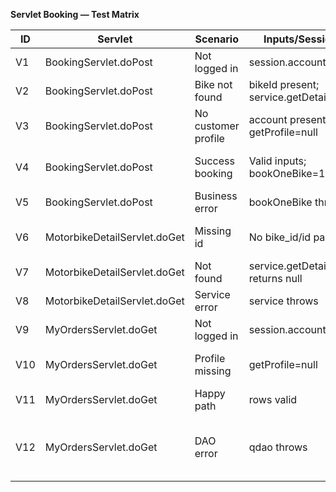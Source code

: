 **Servlet Booking — Test Matrix**

| ID | Servlet | Scenario | Inputs/Session | Expected | Mocks |
|---|---|---|---|---|---|
| V1 | BookingServlet.doPost | Not logged in | session.account=null | Redirect to /login | HttpServlet*, no service calls |
| V2 | BookingServlet.doPost | Bike not found | bikeId present; service.getDetail=null | resp.sendError(404, ...) | Mock IMotorbikeService.getDetail |
| V3 | BookingServlet.doPost | No customer profile | account present; getProfile=null | Redirect /customer/profile?need=1 | Mock ICustomerService.getProfile |
| V4 | BookingServlet.doPost | Success booking | Valid inputs; bookOneBike=123 | Redirect /customerorders?justCreated=123 | Mock IOrderService.bookOneBike |
| V5 | BookingServlet.doPost | Business error | bookOneBike throws | session.book_error set; redirect detail | Mock IOrderService exception |
| V6 | MotorbikeDetailServlet.doGet | Missing id | No bike_id/id params | Forward to /motorbikes/detail.jsp with error | Mock RequestDispatcher |
| V7 | MotorbikeDetailServlet.doGet | Not found | service.getDetail returns null | error set; forward JSP | Mock IMotorbikeService.getDetail |
| V8 | MotorbikeDetailServlet.doGet | Service error | service throws | error set; forward JSP | Mock IMotorbikeService exception |
| V9 | MyOrdersServlet.doGet | Not logged in | session.account=null | Redirect /login.jsp | HttpServlet*, no DAO calls |
| V10 | MyOrdersServlet.doGet | Profile missing | getProfile=null | Redirect /customer/profile.jsp?need=1 | Mock ICustomerService.getProfile |
| V11 | MyOrdersServlet.doGet | Happy path | rows valid | Set attributes; forward JSP | Mock IOrderQueryDao returns rows |
| V12 | MyOrdersServlet.doGet | DAO error | qdao throws | Forward JSP with empty list (helper swallows), or adjust to redirect if surfacing error | Mock IOrderQueryDao exception |
